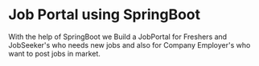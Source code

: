 <h1> Job Portal using SpringBoot</h1>

With the help of SpringBoot we Build a JobPortal for Freshers and JobSeeker's who needs new jobs and also for Company Employer's who want to post jobs in market.
